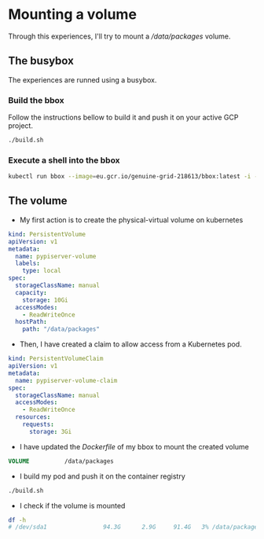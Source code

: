 # Mounting a volume 
Through this experiences, I'll try to mount a */data/packages* volume. 


## The busybox
The experiences are runned using a busybox. 

### Build the bbox
Follow the instructions bellow to build it and push it on your active GCP project. 
```bash
./build.sh
```

### Execute a shell into the bbox
```bash
kubectl run bbox --image=eu.gcr.io/genuine-grid-218613/bbox:latest -i --tty --rm
```

## The volume

* My first action is to create the physical-virtual volume on kubernetes 
```yaml
kind: PersistentVolume
apiVersion: v1
metadata:
  name: pypiserver-volume
  labels:
    type: local
spec:
  storageClassName: manual
  capacity:
    storage: 10Gi
  accessModes:
    - ReadWriteOnce
  hostPath:
    path: "/data/packages"
```

* Then, I have created a claim to allow access from a Kubernetes pod.
```yaml
kind: PersistentVolumeClaim
apiVersion: v1
metadata:
  name: pypiserver-volume-claim
spec:
  storageClassName: manual
  accessModes:
    - ReadWriteOnce
  resources:
    requests:
      storage: 3Gi

```
 
* I have updated the _Dockerfile_ of my bbox to mount the created volume
```dockerfile
VOLUME          /data/packages
``` 

* I build my pod and push it on the container registry 
```bash
./build.sh
``` 

* I check if the volume is mounted
```bash
df -h
# /dev/sda1                94.3G      2.9G     91.4G   3% /data/packages
```
